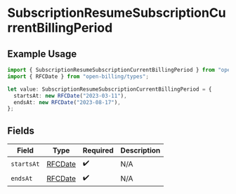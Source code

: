 # SubscriptionResumeSubscriptionCurrentBillingPeriod

## Example Usage

```typescript
import { SubscriptionResumeSubscriptionCurrentBillingPeriod } from "open-billing/models/operations";
import { RFCDate } from "open-billing/types";

let value: SubscriptionResumeSubscriptionCurrentBillingPeriod = {
  startsAt: new RFCDate("2023-03-11"),
  endsAt: new RFCDate("2023-08-17"),
};
```

## Fields

| Field                             | Type                              | Required                          | Description                       |
| --------------------------------- | --------------------------------- | --------------------------------- | --------------------------------- |
| `startsAt`                        | [RFCDate](../../types/rfcdate.md) | :heavy_check_mark:                | N/A                               |
| `endsAt`                          | [RFCDate](../../types/rfcdate.md) | :heavy_check_mark:                | N/A                               |